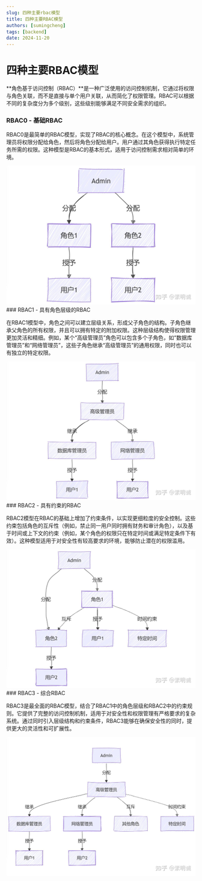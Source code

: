 ```yaml
---
slug: 四种主要rbac模型
title: 四种主要RBAC模型
authors: [sumingcheng]
tags: [backend]
date: 2024-11-20
---
```


# 四种主要RBAC模型



 



**角色基于访问控制（RBAC）**是一种广泛使用的访问控制机制，它通过将权限与角色关联，而不是直接与单个用户关联，从而简化了权限管理。RBAC可以根据不同的复杂度分为多个级别，这些级别能够满足不同安全需求的组织。

### RBAC0 - 基础RBAC  

RBAC0是最简单的RBAC模型，实现了RBAC的核心概念。在这个模型中，系统管理员将权限分配给角色，然后将角色分配给用户。用户通过其角色获得执行特定任务所需的权限。这种模型是RBAC的基本形式，适用于访问控制需求相对简单的环境。

![a4392d47861fbd6e00f579f18fbb776a](../image/a4392d47861fbd6e00f579f18fbb776a.jpg)### RBAC1 - 具有角色层级的RBAC  

在RBAC1模型中，角色之间可以建立层级关系，形成父子角色的结构。子角色继承父角色的所有权限，并且可以拥有特定的附加权限。这种层级结构使得权限管理更加灵活和精细。例如，某个“高级管理员”角色可以包含多个子角色，如“数据库管理员”和“网络管理员”，这些子角色继承“高级管理员”的通用权限，同时也可以有独立的特定权限。

![105defe386ea88c2e592530d56d791d3](../image/105defe386ea88c2e592530d56d791d3.jpg)### RBAC2 - 具有约束的RBAC  

RBAC2模型在RBAC的基础上增加了约束条件，以实现更细粒度的安全控制。这些约束包括角色的互斥性（例如，禁止同一用户同时拥有财务和审计角色），以及基于时间或上下文的约束（例如，某个角色的权限只在特定时间或满足特定条件下有效）。这种模型适用于对安全性有较高要求的环境，能够防止潜在的权限滥用。

![c7b9fcc50ff2ce7bffff14f525aa6c08](../image/c7b9fcc50ff2ce7bffff14f525aa6c08.jpg)### RBAC3 - 综合RBAC  

RBAC3是最全面的RBAC模型，结合了RBAC1中的角色层级和RBAC2中的约束规则。它提供了完整的访问控制机制，适用于对安全性和权限管理有严格要求的复杂系统。通过同时引入层级结构和约束条件，RBAC3能够在确保安全性的同时，提供更大的灵活性和可扩展性。

![33d2fe39f4468487d2229a5b08b33151](../image/33d2fe39f4468487d2229a5b08b33151.jpg)